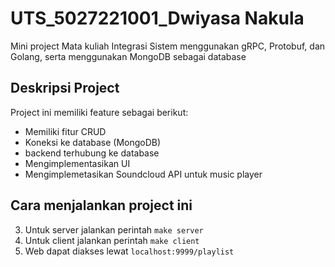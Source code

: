 # UTS_5027221001_Dwiyasa Nakula
 
Mini project Mata kuliah Integrasi Sistem menggunakan gRPC, Protobuf, dan Golang, serta menggunakan MongoDB sebagai database

## Deskripsi Project

Project ini memiliki feature sebagai berikut:
- Memiliki fitur CRUD
- Koneksi ke database (MongoDB)
- backend terhubung ke database
- Mengimplementasikan UI
- Mengimplemetasikan Soundcloud API untuk music player

## Cara menjalankan project ini
3. Untuk server jalankan perintah `make server`
4. Untuk client jalankan perintah `make client`
5. Web dapat diakses lewat `localhost:9999/playlist`